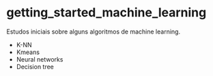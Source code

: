 # getting_started_machine_learning
 Estudos iniciais sobre alguns algoritmos de machine learning.
 
   - K-NN
   - Kmeans
   - Neural networks
   - Decision tree
